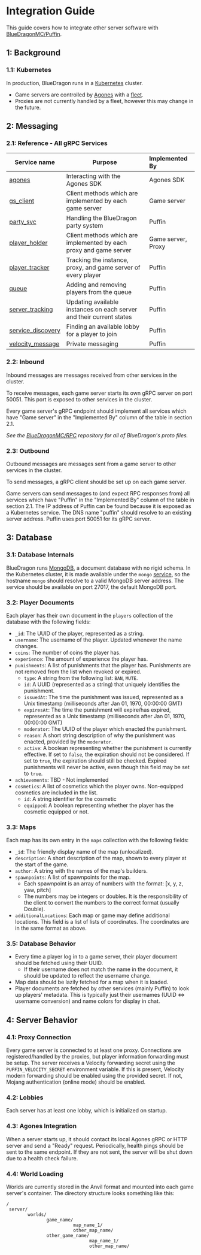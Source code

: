 # Integration Guide
This guide covers how to integrate other server software with [BlueDragonMC/Puffin](https://github.com/BlueDragonMC/Puffin).
## 1: Background
### 1.1: Kubernetes
In production, BlueDragon runs in a [Kubernetes](https://kubernetes.io/) cluster.
* Game servers are controlled by [Agones](https://agones.dev) with a [fleet](https://agones.dev/site/docs/reference/fleet/).
* Proxies are not currently handled by a fleet, however this may change in the future.
## 2: Messaging
### 2.1: Reference - All gRPC Services
| Service name                                                                                                | Purpose                                                              | Implemented By     |
|-------------------------------------------------------------------------------------------------------------|----------------------------------------------------------------------|:-------------------|
| [agones](https://github.com/BlueDragonMC/RPC/blob/master/src/main/proto/agones.proto)                       | Interacting with the Agones SDK                                      | Agones SDK         |
| [gs_client](https://github.com/BlueDragonMC/RPC/blob/master/src/main/proto/gs_client.proto)                 | Client methods which are implemented by each game server             | Game server        |
| [party_svc](https://github.com/BlueDragonMC/RPC/blob/master/src/main/proto/party_svc.proto)                 | Handling the BlueDragon party system                                 | Puffin             |
| [player_holder](https://github.com/BlueDragonMC/RPC/blob/master/src/main/proto/player_holder.proto)         | Client methods which are implemented by each proxy and game server   | Game server, Proxy |
| [player_tracker](https://github.com/BlueDragonMC/RPC/blob/master/src/main/proto/player_tracker.proto)       | Tracking the instance, proxy, and game server of every player        | Puffin             |
| [queue](https://github.com/BlueDragonMC/RPC/blob/master/src/main/proto/queue.proto)                         | Adding and removing players from the queue                           | Puffin             |
| [server_tracking](https://github.com/BlueDragonMC/RPC/blob/master/src/main/proto/server_tracking.proto)     | Updating available instances on each server and their current states | Puffin             |
| [service_discovery](https://github.com/BlueDragonMC/RPC/blob/master/src/main/proto/service_discovery.proto) | Finding an available lobby for a player to join                      | Puffin             |
| [velocity_message](https://github.com/BlueDragonMC/RPC/blob/master/src/main/proto/velocity_message.proto)   | Private messaging                                                    | Puffin             |
### 2.2: Inbound
Inbound messages are messages received from other services in the cluster.

To receive messages, each game server starts its own gRPC server on port 50051. This port is exposed to other services in the cluster.

Every game server's gRPC endpoint should implement all services which have "Game server" in the "Implemented By" column of the table in section 2.1.

*See the [BlueDragonMC/RPC](https://github.com/BlueDragonMC/RPC/) repository for all of BlueDragon's proto files.*
### 2.3: Outbound
Outbound messages are messages sent from a game server to other services in the cluster.

To send messages, a gRPC client should be set up on each game server.

Game servers can send messages to (and expect RPC responses from) all services which have "Puffin" in the "Implemented By" column of the table in section 2.1.
The IP address of Puffin can be found because it is exposed as a Kubernetes service. The DNS name "puffin" should resolve to an existing server address. Puffin uses port 50051 for its gRPC server.
## 3: Database
### 3.1: Database Internals
BlueDragon runs [MongoDB](https://www.mongodb.com/), a document database with no rigid schema.
In the Kubernetes cluster, it is made available under the `mongo` [service](https://kubernetes.io/docs/concepts/services-networking/service/), so the hostname `mongo` should resolve to a valid MongoDB server address.
The service should be available on port 27017, the default MongoDB port.
### 3.2: Player Documents
Each player has their own document in the `players` collection of the database with the following fields:
* `_id`: The UUID of the player, represented as a string.
* `username`: The username of the player. Updated whenever the name changes.
* `coins`: The number of coins the player has.
* `experience`: The amount of experience the player has.
* `punishments`: A list of punishments that the player has. Punishments are not removed from the list when revoked or expired.
  * `type`: A string from the following list: `BAN`, `MUTE`.
  * `id`: A UUID (represented as a string) that uniquely identifies the punishment.
  * `issuedAt`: The time the punishment was issued, represented as a Unix timestamp (milliseconds after Jan 01, 1970, 00:00:00 GMT)
  * `expiresAt`: The time the punishment will expire/has expired, represented as a Unix timestamp (milliseconds after Jan 01, 1970, 00:00:00 GMT)
  * `moderator`: The UUID of the player which enacted the punishment.
  * `reason`: A short string description of why the punishment was enacted, provided by the `moderator`.
  * `active`: A boolean representing whether the punishment is currently effective. If set to `false`, the expiration should not be considered. If set to `true`, the expiration should still be checked. Expired punishments will never be active, even though this field may be set to `true`.
* `achievements`: TBD - Not implemented
* `cosmetics`: A list of cosmetics which the player owns. Non-equipped cosmetics are included in the list.
  * `id`: A string identifier for the cosmetic
  * `equipped`: A boolean representing whether the player has the cosmetic equipped or not.
### 3.3: Maps
Each map has its own entry in the `maps` collection with the following fields:
* `_id`: The friendly display name of the map (unlocalized).
* `description`: A short description of the map, shown to every player at the start of the game.
* `author`: A string with the names of the map's builders.
* `spawnpoints`: A list of spawnpoints for the map.
  * Each spawnpoint is an array of numbers with the format: [x, y, z, yaw, pitch]
  * The numbers may be integers or doubles. It is the responsibility of the client to convert the numbers to the correct format (usually Double).
* `additionalLocations`: Each map or game may define additional locations. This field is a list of lists of coordinates. The coordinates are in the same format as above.
### 3.5: Database Behavior
* Every time a player log in to a game server, their player document should be fetched using their UUID.
  * If their username does not match the name in the document, it should be updated to reflect the username change.
* Map data should be lazily fetched for a map when it is loaded.
* Player documents are fetched by other services (mainly Puffin) to look up players' metadata. This is typically just their usernames (UUID <=> username conversion) and name colors for display in chat.
## 4: Server Behavior
### 4.1: Proxy Connection
Every game server is connected to at least one proxy. Connections are registered/handled by the proxies, but player information forwarding must be setup.
The server receives a Velocity forwarding secret using the `PUFFIN_VELOCITY_SECRET` environment variable. If this is present, Velocity modern forwarding should be enabled using the provided secret. If not, Mojang authentication (online mode) should be enabled.
### 4.2: Lobbies
Each server has at least one lobby, which is initialized on startup.
### 4.3: Agones Integration
When a server starts up, it should contact its local Agones gRPC or HTTP server and send a "Ready" request.
Periodically, health pings should be sent to the same endpoint. If they are not sent, the server will be shut down due to a health check failure.
### 4.4: World Loading
Worlds are currently stored in the Anvil format and mounted into each game server's container.
The directory structure looks something like this:
```
/
 server/
        worlds/
               game_name/
                         map_name_1/
                         other_map_name/
               other_game_name/
                               map_name_1/
                               other_map_name/
```
